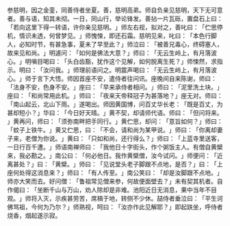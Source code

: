 参慈明，因之金銮，同善侍者坐夏。善，慈明高弟。师自负亲见慈明，天下无可意者。善与语，知其未彻。一日，同山行，举论锋发。善拈一片瓦砾，置盘石上曰：​「若向这里下得一转语，许你亲见慈明。​」师左右视，拟对之，善叱曰：​「伫思停机，情识未透，何曾梦见。​」师愧悚，即还石霜。慈明见来，叱曰：​「本色行脚人，必知时节，有甚急事，夏未了早至此？​」师泣曰：​「被善兄毒心，终碍塞人，故来见和尚。​」明遽问：​「如何是佛法大意？​」师曰：​「无云生岭上，有月落波心。​」明嗔目喝曰：​「头白齿豁，犹作这个见解，如何脱离生死？​」师悚然，求指示。明曰：​「汝问我。​」师理前语问之。明震声喝曰：​「无云生岭上，有月落波心。​」师于言下大悟。师因首座不安，遣侍者往问讯。座晚间自来陈谢，师曰：​「法身不安，色身不安。​」座曰：​「早来承侍者相问。​」师曰：​「泥里洗土块。​」座曰：​「和尚常用此机。​」师曰：​「夜来天帝释冠子为甚落地？​」座无对。师曰：​「南山起云，北山下雨。​」遂喝出。师因黄国博，问百丈华长老：​「既是百丈，为甚却短小？​」华曰：​「今日好天晴。​」黄不契，却请师代语。师曰：​「但问将来。​」黄再问，师曰：​「须弥南畔把手同行。​」黄伫思，却问：​「意旨如何？​」师曰：​「蚊子上铁牛。​」黄又伫思，曰：​「不会，请和尚为某甲说。​」师曰：​「你离却妻子来，老僧为你说。​」黄曰：​「只如和尚，还行得么？​」师曰：​「上蓝寺里送客，一日行百千遭。​」师语南禅师曰：​「我他日十字街头，作个粥饭主人。有僧自黄檗来，我必勘之。​」南公曰：​「何必他日。我作黄檗僧，汝今试问。​」师便问：​「近离甚处？​」曰：​「黄檗。​」师曰：​「见说堂头老子脚跟不点地，是否？​」曰：​「上座何处得这消息来？​」师曰：​「有人传至。​」南公笑曰：​「却是汝脚跟不点地。​」师亦大笑而去。好问僧：​「鲁祖常见僧来参，何故便面壁去？​」未有契其机者。自作偈曰：​「坐断千山与万山，劝人除却是非难。池阳近日无消息，果中当年不目观。​」师将入灭，示疾甚劳苦，席槁于地，转侧不少休。喆侍者垂泣曰：​「平生诃佛骂祖，今何为乃尔？​」师熟视，呵曰：​「汝亦作此见解耶？​」即起趺坐，呼侍者烧香，烟起遂示寂。